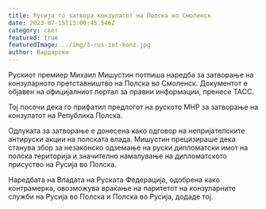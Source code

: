 ```yaml
---
title: Русија го затвора конзулатот на Полска во Смоленск
date: 2023-07-15T13:00:45.546Z
category: свет
featured: true
featuredImage: ../img/3-rus-zat-konz.jpg
author: Вардарски
---
```

Рускиот премиер Михаил Мишустин потпиша наредба за затворање на конзуларното претставништво на Полска во Смоленск. Документот е објавен на официјалниот портал за правни информации, пренесе ТАСС.

Тој посочи дека го прифатил предлогот на руското МНР за затворање на конзулатот на Република Полска.

Одлуката за затворање е донесена како одговор на непријателските антируски акции на полската влада. Мишустин прецизираше дека станува збор за незаконско одземање на руски дипломатски имот на полска територија и значително намалување на дипломатското присуство на Русија во Полска.

Наредбата на Владата на Руската Федерација, одобрена како контрамерка, овозможува враќање на паритетот на конзуларните служби на Русија во Полска и Полска во Русија, додаде тој.